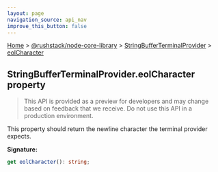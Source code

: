 ```yaml
---
layout: page
navigation_source: api_nav
improve_this_button: false
---
```



[Home](./index.md) &gt; [@rushstack/node-core-library](./node-core-library.md) &gt; [StringBufferTerminalProvider](./node-core-library.stringbufferterminalprovider.md) &gt; [eolCharacter](./node-core-library.stringbufferterminalprovider.eolcharacter.md)

## StringBufferTerminalProvider.eolCharacter property

> This API is provided as a preview for developers and may change based on feedback that we receive. Do not use this API in a production environment.
>

This property should return the newline character the terminal provider expects.

<b>Signature:</b>

```typescript
get eolCharacter(): string;
```
